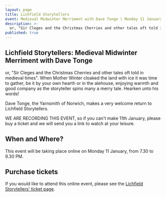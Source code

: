 ```yaml
---
layout: page
title: Lichfield Storytellers
event: Medieval Midwinter Merriment with Dave Tonge | Monday 11 January, 7.30-9.30 PM 
description: >-
  or, "Sir Cleges and the Christmas Cherries and other tales oft told in medieval times".
published: true
---
```


## Lichfield Storytellers: Medieval Midwinter Merriment with Dave Tonge  

or, "Sir Cleges and the Christmas Cherries and other tales oft told in medieval times". When Mother Winter cloaked the land with ice it was time to gather, be it by your own hearth or in the alehouse, enjoying warmth and good company as the storyteller spins many a merry tale. Hearken unto his words!

Dave Tonge, the Yarnsmith of Norwich, makes a very welcome return to Lichfield Storytellers.

WE ARE RECORDING THIS EVENT, so if you can't make 11th January, please buy a ticket and we will send you a link to watch at your leisure.

## When and Where? 

This event will be taking place online on Monday 11 January, from 7.30 to 9.30 PM. 

## Purchase tickets

If you would like to attend this online event, please see the [Lichfield Storytellers' ticket page](https://www.wegottickets.com/lichfieldstorytellers).  

<!-- I added the following JS in order to open all links in a new tab. -->

<script>

var links = document.links;

for (var i = 0, linksLength = links.length; i < linksLength; i++) {
   if (links[i].hostname != window.location.hostname) {
       links[i].target = '_blank';
   } 
}

</script>

